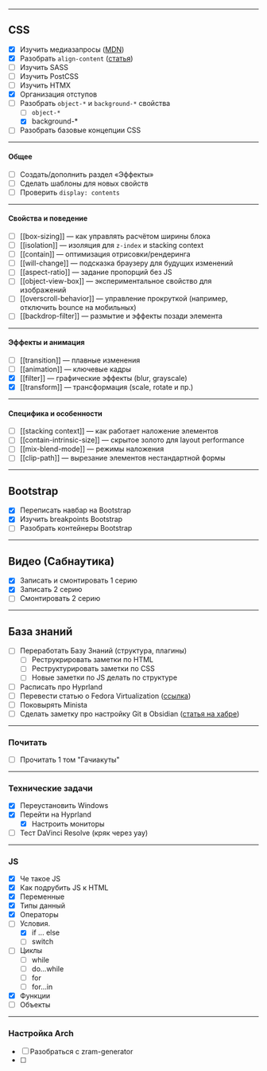 
---
## CSS  
- [x] Изучить медиазапросы ([MDN](https://developer.mozilla.org/ru/docs/Web/CSS/@media))
- [x] Разобрать `align-content` ([статья](obsidian://open?vault=Obsidian&file=HTML%2C%20CSS%2C%20JS%2FCSS%2FDisplay%2FFlexbox))
- [ ] Изучить SASS 
- [ ] Изучить PostCSS 
- [ ] Изучить HTMX  
- [x] Организация отступов
- [ ] Разобрать `object-*` и `background-*` свойства 
	- [ ] `object-*`
	- [x] background-* 
- [ ] Разобрать базовые концепции CSS
---
#### Общее
- [ ] Создать/дополнить раздел «Эффекты»
- [ ] Сделать шаблоны для новых свойств
- [ ] Проверить `display: contents`
---
#### Свойства и поведение
- [ ] [[box-sizing]] — как управлять расчётом ширины блока
- [ ] [[isolation]] — изоляция для `z-index` и stacking context
- [ ] [[contain]] — оптимизация отрисовки/рендеринга
- [ ] [[will-change]] — подсказка браузеру для будущих изменений
- [ ] [[aspect-ratio]] — задание пропорций без JS
- [ ] [[object-view-box]] — экспериментальное свойство для изображений
- [ ] [[overscroll-behavior]] — управление прокруткой (например, отключить bounce на мобильных)
- [ ] [[backdrop-filter]] — размытие и эффекты позади элемента
---
#### Эффекты и анимация
- [ ] [[transition]] — плавные изменения
- [ ] [[animation]] — ключевые кадры
- [x] [[filter]] — графические эффекты (blur, grayscale)
- [x] [[transform]] — трансформация (scale, rotate и пр.)
---
#### Специфика и особенности
- [ ] [[stacking context]] — как работает наложение элементов
- [ ] [[contain-intrinsic-size]] — скрытое золото для layout performance
- [ ] [[mix-blend-mode]] — режимы наложения
- [ ] [[clip-path]] — вырезание элементов нестандартной формы
---
## Bootstrap  
- [x] Переписать навбар на Bootstrap
- [x] Изучить breakpoints Bootstrap 
- [ ] Разобрать контейнеры Bootstrap  
---
## Видео (Сабнаутика)  
- [x] Записать и смонтировать 1 серию
- [x] Записать 2 серию 
- [ ] Смонтировать 2 серию 
---
## База знаний  
- [ ] Переработать Базу Знаний (структура, плагины)  
    - [ ] Реструкрировать заметки по HTML
	- [ ] Реструктурировать заметки по CSS
	- [ ] Новые заметки по JS делать по структуре
- [ ] Расписать про Hyprland 
- [ ] Перевести статью о Fedora Virtualization ([ссылка](https://docs.fedoraproject.org/en-US/quick-docs/virtualization-getting-started/))  
- [ ] Поковырять Minista 
- [ ] Сделать заметку про настройку Git в Obsidian ([статья на хабре](https://habr.com/ru/articles/843288/))
---
### Почитать
- [ ] Прочитать 1 том "Гачиакуты"  
---
### Технические задачи  
- [x] Переустановить Windows  
- [x] Перейти на Hyprland  
    - [x] Настроить мониторы  
- [ ] Тест DaVinci Resolve (кряк через yay)  
---
### JS
- [x] Че такое JS
- [x] Как подрубить JS к HTML
- [x] Переменные 
- [x] Типы данный
- [x] Операторы
- [ ] Условия.
	- [x] if ... else
	- [ ] switch
- [ ] Циклы
	- [ ] while
	- [ ] do...while
	- [ ] for
	- [ ] for...in
- [x] Функции
- [ ] Объекты
---
### Настройка Arch
- [ ] Разобраться с zram-generator
- [ ] 